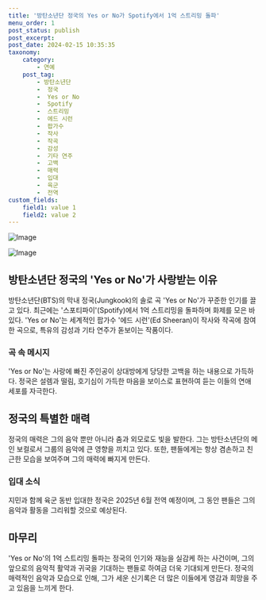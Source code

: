 ```yaml
---
title: '방탄소년단 정국의 Yes or No가 Spotify에서 1억 스트리밍 돌파'
menu_order: 1
post_status: publish
post_excerpt: 
post_date: 2024-02-15 10:35:35
taxonomy:
    category:
        - 연예
    post_tag:
        - 방탄소년단
        -  정국
        -  Yes or No
        -  Spotify
        -  스트리밍
        -  에드 시런
        -  팝가수
        -  작사
        -  작곡
        -  감성
        -  기타 연주
        -  고백
        -  매력
        -  입대
        -  육군
        -  전역
custom_fields:
    field1: value 1
    field2: value 2
---
```


![Image](https://mimgnews.pstatic.net/image/311/2024/02/13/0001690877_001_20240213090101318.jpg?type=w540)

![Image](https://ssl.pstatic.net/mimgnews/image/311/2024/02/13/0001690877_002_20240213090101395.jpg?type=w540)

## 방탄소년단 정국의 'Yes or No'가 사랑받는 이유
방탄소년단(BTS)의 막내 정국(Jungkook)의 솔로 곡 'Yes or No'가 꾸준한 인기를 끌고 있다. 최근에는 '스포티파이'(Spotify)에서 1억 스트리밍을 돌파하며 화제를 모은 바 있다. 'Yes or No'는 세계적인 팝가수 '에드 시런'(Ed Sheeran)이 작사와 작곡에 참여한 곡으로, 특유의 감성과 기타 연주가 돋보이는 작품이다.
### 곡 속 메시지
'Yes or No'는 사랑에 빠진 주인공이 상대방에게 당당한 고백을 하는 내용으로 가득하다. 정국은 설렘과 떨림, 호기심이 가득한 마음을 보이스로 표현하여 듣는 이들의 연애 세포를 자극한다.
## 정국의 특별한 매력
정국의 매력은 그의 음악 뿐만 아니라 춤과 외모로도 빛을 발한다. 그는 방탄소년단의 메인 보컬로서 그룹의 음악에 큰 영향을 끼치고 있다. 또한, 팬들에게는 항상 겸손하고 친근한 모습을 보여주며 그의 매력에 빠지게 만든다.
### 입대 소식
지민과 함께 육군 동반 입대한 정국은 2025년 6월 전역 예정이며, 그 동안 팬들은 그의 음악과 활동을 그리워할 것으로 예상된다.
## 마무리
'Yes or No'의 1억 스트리밍 돌파는 정국의 인기와 재능을 실감케 하는 사건이며, 그의 앞으로의 음악적 활약과 귀국을 기대하는 팬들로 하여금 더욱 기대되게 만든다. 정국의 매력적인 음악과 모습으로 인해, 그가 세운 신기록은 더 많은 이들에게 영감과 희망을 주고 있음을 느끼게 한다.
